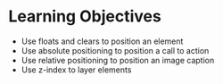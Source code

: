 # Learning Objectives

* Use floats and clears to position an element
* Use absolute positioning to position a call to action
* Use relative positioning to position an image caption
* Use z-index to layer elements
